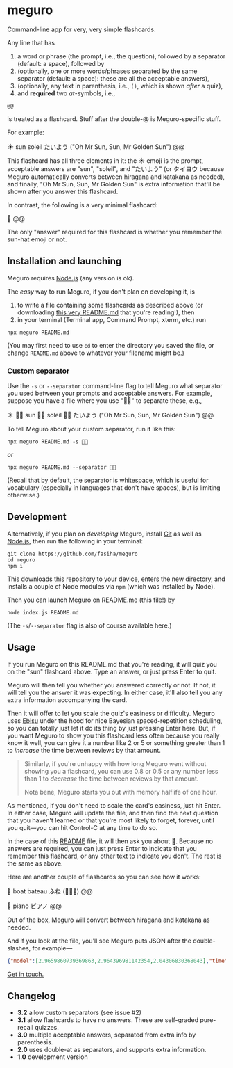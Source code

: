 # meguro

Command-line app for very, very simple flashcards.

Any line that has
1. a word or phrase (the prompt, i.e., the question), followed by a separator (default: a space), followed by
2. (optionally, one or more words/phrases separated by the same separator (default: a space): these are all the acceptable answers),
3. (optionally, any text in parenthesis, i.e., `()`, which is shown *after* a quiz),
4. and **required** two *at*-symbols, i.e.,
```
@@
```
is treated as a flashcard. Stuff after the double-@ is Meguro-specific stuff.

For example:

☀️ sun soleil たいよう ("Oh Mr Sun, Sun, Mr Golden Sun") @@

This flashcard has all three elements in it: the ☀️ emoji is the prompt, acceptable answers are "sun", "soleil", and "たいよう" (or タイヨウ because Meguro automatically converts between hiragana and katakana as needed), and finally, "Oh Mr Sun, Sun, Mr Golden Sun" is extra information that'll be shown after you answer this flashcard.

In contrast, the following is a very minimal flashcard:

👒 @@

The only "answer" required for this flashcard is whether you remember the sun-hat emoji or not.

## Installation and launching
Meguro requires [Node.js](https://nodejs.org) (any version is ok).

The *easy* way to run Meguro, if you don't plan on developing it, is 
1. to write a file containing some flashcards as described above (or downloading [this very README.md](https://raw.githubusercontent.com/fasiha/meguro/master/README.md) that you're reading!), then 
2. in your terminal (Terminal app, Command Prompt, xterm, etc.) run
```console
npx meguro README.md
```
(You may first need to use `cd` to enter the directory you saved the file, or change `README.md` above to whatever your filename might be.)

### Custom separator
Use the `-s` or `--separator` command-line flag to tell Meguro what separator you used between your prompts and acceptable answers. For example, suppose you have a file where you use "💖💗" to separate these, e.g.,

☀️ 💖💗 sun 💖💗 soleil 💖💗 たいよう ("Oh Mr Sun, Sun, Mr Golden Sun") @@

To tell Meguro about your custom separator, run it like this:
```console
npx meguro README.md -s 💖💗
```
*or*
```console
npx meguro README.md --separator 💖💗
```

(Recall that by default, the separator is whitespace, which is useful for vocabulary (especially in languages that don't have spaces), but is limiting otherwise.)

## Development
Alternatively, if you plan on *developing* Meguro, install [Git](https://git-scm.com) as well as [Node.js](https://nodejs.org), then run the following in your terminal:
```shell
git clone https://github.com/fasiha/meguro
cd meguro
npm i
```
This downloads this repository to your device, enters the new directory, and installs a couple of Node modules via `npm` (which was installed by Node).

Then you can launch Meguro on README.me (this file!) by
```shell
node index.js README.md
```
(The `-s`/`--separator` flag is also of course available here.)

## Usage
If you run Meguro on this README.md that you're reading, it will quiz you on the "sun" flashcard above. Type an answer, or just press Enter to quit.

Meguro will then tell you whether you answered correctly or not. If not, it will tell you the answer it was expecting. In either case, it'll also tell you any extra information accompanying the card.

Then it will offer to let you scale the quiz's easiness or difficulty. Meguro uses [Ebisu](https://fasiha.github.io/ebisu) under the hood for nice Bayesian spaced-repetition scheduling, so you can totally just let it do its thing by just pressing Enter here. But, if you want Meguro to show you this flashcard less often because you really know it well, you can give it a number like 2 or 5 or something greater than 1 to *increase* the time between reviews by that amount.

> Similarly, if you're unhappy with how long Meguro went without showing you a flashcard, you can use 0.8 or 0.5 or any number less than 1 to *decrease* the time between reviews by that amount.
> 
> Nota bene, Meguro starts you out with memory halflife of one hour.

As mentioned, if you don't need to scale the card's easiness, just hit Enter. In either case, Meguro will update the file, and then find the next question that you haven't learned or that you're most likely to forget, forever, until you quit—you can hit Control-C at any time to do so.

In the case of this [README](https://raw.githubusercontent.com/fasiha/meguro/master/README.md) file, it will then ask you about 👒. Because no answers are required, you can just press Enter to indicate that you remember this flashcard, or any other text to indicate you don't. The rest is the same as above.

Here are another couple of flashcards so you can see how it works:

🚢 boat bateau ふね (🌊🌊🌊) @@

🎹 piano ピアノ @@

Out of the box, Meguro will convert between hiragana and katakana as needed.

And if you look at the file, you'll see Meguro puts JSON after the double-slashes, for example—
```json
{"model":[2.9659860739369863,2.964396981142354,2.04306830368043],"time":"2020-06-13T04:29:19.684Z"}
```

[Get in touch.](https://fasiha.github.io/#contact)

## Changelog
- **3.2** allow custom separators (see issue #2)
- **3.1** allow flashcards to have no answers. These are self-graded pure-recall quizzes.
- **3.0** multiple acceptable answers, separated from extra info by parenthesis.
- **2.0** uses double-at as separators, and supports extra information.
- **1.0** development version